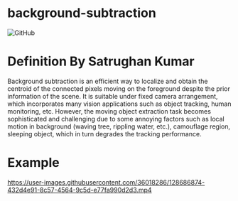 # background-subtraction

<img alt="GitHub" src="https://img.shields.io/github/license/nickPaterakis/background-subtraction">

# Definition By Satrughan Kumar

Background subtraction is an efficient way to localize and obtain the centroid of the connected pixels moving on the foreground despite the prior information of the scene. It is suitable under fixed camera arrangement, which incorporates many vision applications such as object tracking, human monitoring, etc. However, the moving object extraction task becomes sophisticated and challenging due to some annoying factors such as local motion in background (waving tree, rippling water, etc.), camouflage region, sleeping object, which in turn degrades the tracking performance.

# Example

https://user-images.githubusercontent.com/36018286/128686874-432d4e91-8c57-4564-9c5d-e77fa990d2d3.mp4




